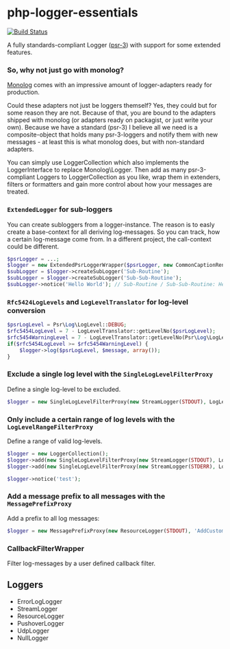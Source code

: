 php-logger-essentials
=====================
[![Build Status](https://travis-ci.org/rkrx/php-logger-essentials.svg?branch=master)](https://travis-ci.org/rkrx/php-logger-essentials)

A fully standards-compliant Logger ([psr-3](http://www.php-fig.org/psr/psr-3/)) with support for some extended features.

### So, why not just go with monolog?
[Monolog](https://github.com/Seldaek/monolog) comes with an impressive amount of logger-adapters ready for production.

Could these adapters not just be loggers themself? Yes, they could but for some reason they are not. Because of that, you are bound to the adapters shipped with monolog (or adapters ready on packagist, or just write your own). Because we have a standard (psr-3) I believe all we need is a composite-object that holds many psr-3-loggers and notify them with new messages - at least this is what monolog does, but with non-standard adapters.

You can simply use LoggerCollection which also implements the LoggerInterface to replace Monolog\Logger. Then add as many psr-3-compliant Loggers to LoggerCollection as you like, wrap them in extenders, filters or formatters and gain more control about how your messages are treated.

### `ExtendedLogger` for sub-loggers
You can create subloggers from a logger-instance. The reason is to easly create a base-context for all deriving log-messages. So you can track, how a certain log-message come from. In a different project, the call-context could be different.

```PHP
$psrLogger = ...;
$logger = new ExtendedPsrLoggerWrapper($psrLogger, new CommonCaptionRenderer());
$subLogger = $logger->createSubLogger('Sub-Routine');
$subLogger = $logger->createSubLogger('Sub-Sub-Routine');
$subLogger->notice('Hello World'); // Sub-Routine / Sub-Sub-Routine: Hello World
```

### `Rfc5424LogLevels` and `LogLevelTranslator` for log-level conversion

```PHP
$psrLogLevel = Psr\Log\LogLevel::DEBUG;
$rfc5454LogLevel = 7 - LogLevelTranslator::getLevelNo($psrLogLevel);
$rfc5454WarningLevel = 7 - LogLevelTranslator::getLevelNo(Psr\Log\LogLevel::WARNING);
if($rfc5454LogLevel >= $rfc5454WarningLevel) {
	$logger->log($psrLogLevel, $message, array());
}
```

### Exclude a single log level with the `SingleLogLevelFilterProxy`
Define a single log-level to be excluded.

```PHP
$logger = new SingleLogLevelFilterProxy(new StreamLogger(STDOUT), LogLevel::DEBUG);
```

### Only include a certain range of log levels with the `LogLevelRangeFilterProxy`
Define a range of valid log-levels.

```PHP
$logger = new LoggerCollection();
$logger->add(new SingleLogLevelFilterProxy(new StreamLogger(STDOUT), LogLevel::INFO, LogLevel::ERROR));
$logger->add(new SingleLogLevelFilterProxy(new StreamLogger(STDERR), LogLevel::ERROR, LogLevel::EMERGENCY));

$logger->notice('test');
```

### Add a message prefix to all messages with the `MessagePrefixProxy`
Add a prefix to all log messages:

```PHP
$logger = new MessagePrefixProxy(new ResourceLogger(STDOUT), 'AddCustomer: ');
```

### CallbackFilterWrapper
Filter log-messages by a user defined callback filter.

## Loggers

* ErrorLogLogger
* StreamLogger
* ResourceLogger
* PushoverLogger
* UdpLogger
* NullLogger